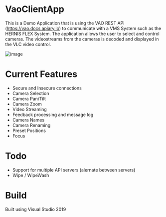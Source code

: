 # VaoClientApp
This is a Demo Application that is using the VAO REST API (https://vao.docs.apiary.io) to communicate with a VMS System such as the HERNIS FLEX System.
The application allows the user to select and control cameras. The videostreams from the cameras is decoded and displayed in the VLC video control.

![image](https://user-images.githubusercontent.com/14876765/188506607-93061fcd-a6e7-4fde-999c-0d3bf8b39c13.png)

# Current Features
- Secure and Insecure connections
- Camera Selection
- Camera Pan/Tilt
- Camera Zoom
- Video Streaming
- Feedback processing and message log
- Camera Names
- Camera Renaming
- Preset Positions
- Focus

# Todo
- Support for multiple API servers (alernate between servers)
- Wipe / WipeWash

# Build
Built using Visual Studio 2019

